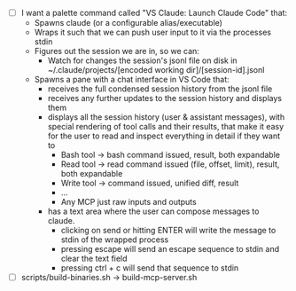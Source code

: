 - [ ] I want a palette command called "VS Claude: Launch Claude Code" that:
    - Spawns claude (or a configurable alias/executable)
    - Wraps it such that we can push user input to it via the processes stdin
    - Figures out the session we are in, so we can:
        - Watch for changes the session's jsonl file on disk in ~/.claude/projects/[encoded working dir]/[session-id].jsonl
    - Spawns a pane with a chat interface in VS Code that:
        - receives the full condensed session history from the jsonl file
        - receives any further updates to the session history and displays them
        - displays all the session history (user & assistant messages), with special rendering of tool calls and their results, that make it easy for the user to read and inspect everything in detail if they want to
            - Bash tool -> bash command issued, result, both expandable
            - Read tool -> read command issued (file, offset, limit), result, both expandable
            - Write tool -> command issued, unified diff, result
            - ...
            - Any MCP just raw inputs and outputs
        - has a text area where the user can compose messages to claude.
            - clicking on send or hitting ENTER will write the message to stdin of the wrapped process
            - pressing escape will send an escape sequence to stdin and clear the text field
            - pressing ctrl + c will send that sequence to stdin
- [ ] scripts/build-binaries.sh -> build-mcp-server.sh